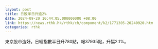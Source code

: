 ```yaml
---
layout: post
title: 日股半日升逾2%
date: 2024-09-20 10:44:05.000000000 +08:00
link: https://news.rthk.hk/rthk/ch/component/k2/1771305-20240920.htm
categories: rthk
---
```


東京股市造好。日經指數半日升780點，報37935點，升幅2.1%。
